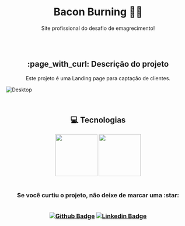 <h1 align="center">Bacon Burning 🥓🔥</h1>

<p align="center">Site profissional do desafio de emagrecimento!</p>
<br><br>

<h2 align="center"> :page_with_curl: Descrição do projeto </h2>

<p align="center">Este projeto é uma Landing page para captação de clientes.<br>

![Desktop](https://i.ibb.co/vjThLPg/bacon-burning.png)

<br>

<h2 align="center"> 💻 Tecnologias </h2>

<div align="center">
<img src="https://cdn.jsdelivr.net/gh/devicons/devicon/icons/react/react-original-wordmark.svg" width=115>
  
<img src="https://cdn.jsdelivr.net/gh/devicons/devicon/icons/tailwindcss/tailwindcss-plain.svg" width=115>
          
<div>

<br>

<h3 align="center"> Se você curtiu o projeto, não deixe de marcar uma :star:<br><br>

[![Github Badge](https://img.shields.io/badge/-Github-000?style=flat-square&logo=Github&logoColor=white&link=https://github.com/luizlimadev)](https://github.com/luizlimadev)
[![Linkedin Badge](https://img.shields.io/badge/-LinkedIn-blue?style=flat-square&logo=Linkedin&logoColor=white&link=https://www.linkedin.com/in/luizlima-dev/)](https://www.linkedin.com/in/luizlima-dev/)

